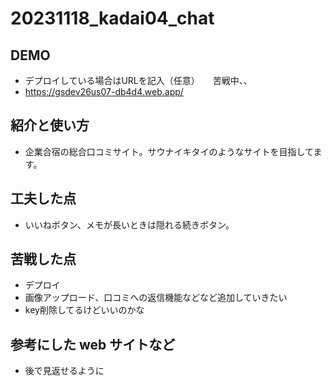 # 20231118_kadai04_chat

## DEMO

  - デプロイしている場合はURLを記入（任意）　　苦戦中、、
  - https://gsdev26us07-db4d4.web.app/

## 紹介と使い方

  - 企業合宿の総合口コミサイト。サウナイキタイのようなサイトを目指してます。

## 工夫した点

  - いいねボタン、メモが長いときは隠れる続きボタン。

## 苦戦した点

  - デプロイ
  - 画像アップロード、口コミへの返信機能などなど追加していきたい
  - key削除してるけどいいのかな

## 参考にした web サイトなど

  - 後で見返せるように
